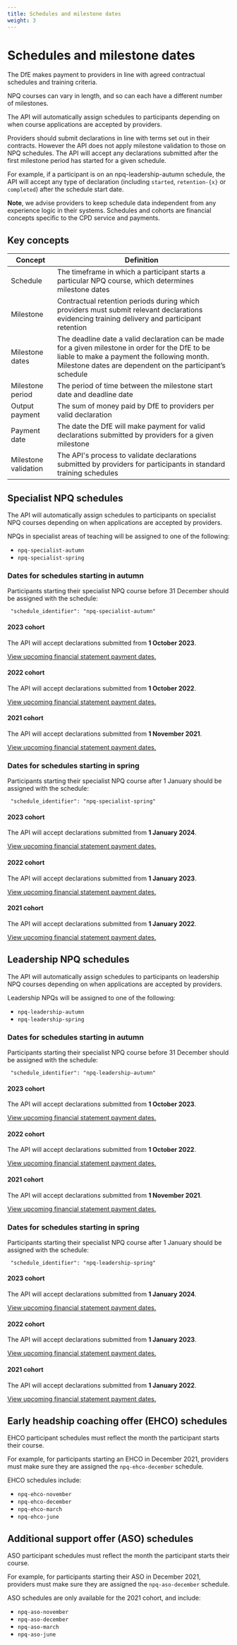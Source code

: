 ```yaml
---
title: Schedules and milestone dates
weight: 3
---
```


# Schedules and milestone dates

The DfE makes payment to providers in line with agreed contractual schedules and training criteria. 

NPQ courses can vary in length, and so can each have a different number of milestones.

The API will automatically assign schedules to participants depending on when course applications are accepted by providers. 

<div class="govuk-inset-text"> Providers should submit declarations in line with terms set out in their contracts. However the API does not apply milestone validation to those on NPQ schedules. The API will accept any declarations submitted after the first milestone period has started for a given schedule.</div>

For example, if a participant is on an npq-leadership-autumn schedule, the API will accept any type of declaration (including `started`, `retention-{x}` or `completed`) after the schedule start date.

**Note**, we advise providers to keep schedule data independent from any experience logic in their systems. Schedules and cohorts are financial concepts specific to the CPD service and payments.

## Key concepts

| Concept      | Definition| 
| -------- | --------  |
| Schedule    | The timeframe in which a participant starts a particular NPQ course, which determines milestone dates      |
| Milestone   | Contractual retention periods during which providers must submit relevant declarations evidencing training delivery and participant retention     |
| Milestone dates    | The deadline date a valid declaration can be made for a given milestone in order for the DfE to be liable to make a payment the following month. Milestone dates are dependent on the participant’s schedule       |
| Milestone period    | The period of time between the milestone start date and deadline date       |
| Output payment    | The sum of money paid by DfE to providers per valid declaration     |
| Payment date    | The date the DfE will make payment for valid declarations submitted by providers for a given milestone     |
| Milestone validation    | The API's process to validate declarations submitted by providers for participants in standard training schedules       |

## Specialist NPQ schedules

The API will automatically assign schedules to participants on specialist NPQ courses depending on when applications are accepted by providers. 

NPQs in specialist areas of teaching will be assigned to one of the following: 

* `npq-specialist-autumn`
* `npq-specialist-spring`

### Dates for schedules starting in autumn 

Participants starting their specialist NPQ course before 31 December should be assigned with the schedule: 

```
 "schedule_identifier": "npq-specialist-autumn"
```
#### 2023 cohort

The API will accept declarations submitted from **1 October 2023**.

[View upcoming financial statement payment dates.](/api-reference/npq/guidance/#view-financial-statement-payment-dates)

#### 2022 cohort

The API will accept declarations submitted from **1 October 2022**.

[View upcoming financial statement payment dates.](/api-reference/npq/guidance/#view-financial-statement-payment-dates)

#### 2021 cohort

The API will accept declarations submitted from **1 November 2021**.

[View upcoming financial statement payment dates.](/api-reference/npq/guidance/#view-financial-statement-payment-dates)

### Dates for schedules starting in spring 

Participants starting their specialist NPQ course after 1 January should be assigned with the schedule: 

```
 "schedule_identifier": "npq-specialist-spring"
```

#### 2023 cohort

The API will accept declarations submitted from **1 January 2024**.

[View upcoming financial statement payment dates.](/api-reference/npq/guidance/#view-financial-statement-payment-dates)

#### 2022 cohort

The API will accept declarations submitted from **1 January 2023**.

[View upcoming financial statement payment dates.](/api-reference/npq/guidance/#view-financial-statement-payment-dates)

#### 2021 cohort

The API will accept declarations submitted from **1 January 2022**.

[View upcoming financial statement payment dates.](/api-reference/npq/guidance/#view-financial-statement-payment-dates)

## Leadership NPQ schedules

The API will automatically assign schedules to participants on leadership NPQ courses depending on when applications are accepted by providers.

Leadership NPQs will be assigned to one of the following:

* `npq-leadership-autumn`
* `npq-leadership-spring`

### Dates for schedules starting in autumn 

Participants starting their specialist NPQ course before 31 December should be assigned with the schedule: 

```
 "schedule_identifier": "npq-leadership-autumn"
```

#### 2023 cohort

The API will accept declarations submitted from **1 October 2023**.

[View upcoming financial statement payment dates.](/api-reference/npq/guidance/#view-financial-statement-payment-dates)

#### 2022 cohort

The API will accept declarations submitted from **1 October 2022**.

[View upcoming financial statement payment dates.](/api-reference/npq/guidance/#view-financial-statement-payment-dates)

#### 2021 cohort

The API will accept declarations submitted from **1 November 2021**.

[View upcoming financial statement payment dates.](/api-reference/npq/guidance/#view-financial-statement-payment-dates)

### Dates for schedules starting in spring 

Participants starting their specialist NPQ course after 1 January should be assigned with the schedule: 

```
 "schedule_identifier": "npq-leadership-spring"
```

#### 2023 cohort

The API will accept declarations submitted from **1 January 2024**.

[View upcoming financial statement payment dates.](/api-reference/npq/guidance/#view-financial-statement-payment-dates)

#### 2022 cohort

The API will accept declarations submitted from **1 January 2023**.

[View upcoming financial statement payment dates.](/api-reference/npq/guidance/#view-financial-statement-payment-dates)

#### 2021 cohort

The API will accept declarations submitted from **1 January 2022**.

[View upcoming financial statement payment dates.](/api-reference/npq/guidance/#view-financial-statement-payment-dates)

## Early headship coaching offer (EHCO) schedules 

EHCO participant schedules must reflect the month the participant starts their course. 

For example, for participants starting an EHCO in December 2021, providers must make sure they are assigned the `npq-ehco-december` schedule.

EHCO schedules include: 

* `npq-ehco-november`
* `npq-ehco-december`
* `npq-ehco-march`
* `npq-ehco-june`

## Additional support offer (ASO) schedules  

ASO participant schedules must reflect the month the participant starts their course. 

For example, for participants starting their ASO in December 2021, providers must make sure they are assigned the `npq-aso-december` schedule.

ASO schedules are only available for the 2021 cohort, and include: 

* `npq-aso-november`
* `npq-aso-december`
* `npq-aso-march`
* `npq-aso-june`